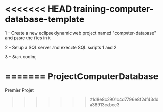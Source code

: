 <<<<<<< HEAD
training-computer-database-template
============================

1 - Create a new eclipse dynamic web project named "computer-database" and paste the files in it

2 - Setup a SQL server and execute SQL scripts 1 and 2

3 - Start coding

=======
ProjectComputerDatabase
=======================

Premier Projet
>>>>>>> 21d8e8c3901c4d7796e8f2df43dda38913cabcc3
